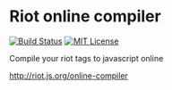 # Riot online compiler

[![Build Status][travis-image]][travis-url]
[![MIT License][license-image]][license-url]

Compile your riot tags to javascript online

http://riot.js.org/online-compiler

[travis-image]:https://img.shields.io/travis/riot/online-compiler.svg?style=flat-square
[travis-url]:https://travis-ci.org/riot/online-compiler

[license-image]:http://img.shields.io/badge/license-MIT-000000.svg?style=flat-square
[license-url]:LICENSE.txt